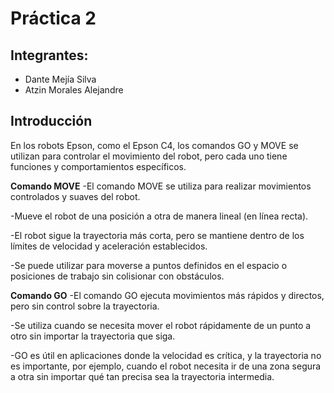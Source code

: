 # Práctica 2

## Integrantes:
- Dante Mejía Silva
- Atzin Morales Alejandre

## Introducción
En los robots Epson, como el Epson C4, los comandos GO y MOVE se utilizan para controlar el movimiento del robot, pero cada uno tiene funciones y comportamientos específicos.

**Comando MOVE**
-El comando MOVE se utiliza para realizar movimientos controlados y suaves del robot.

-Mueve el robot de una posición a otra de manera lineal (en línea recta).

-El robot sigue la trayectoria más corta, pero se mantiene dentro de los límites de velocidad y aceleración establecidos.

-Se puede utilizar para moverse a puntos definidos en el espacio o posiciones de trabajo sin colisionar con obstáculos.

**Comando GO**
-El comando GO ejecuta movimientos más rápidos y directos, pero sin control sobre la trayectoria.

-Se utiliza cuando se necesita mover el robot rápidamente de un punto a otro sin importar la trayectoria que siga.

-GO es útil en aplicaciones donde la velocidad es crítica, y la trayectoria no es importante, por ejemplo, cuando el robot necesita ir de una zona segura a otra sin importar qué tan precisa sea la trayectoria intermedia.
